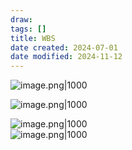 ```yaml
---
draw:
tags: []
title: WBS
date created: 2024-07-01
date modified: 2024-11-12
---
```


![image.png|1000](https://imagehosting4picgo.oss-cn-beijing.aliyuncs.com/imagehosting/fix-dir%2Fpicgo%2Fpicgo-clipboard-images%2F2024%2F08%2F10%2F13-19-24-34ec750881be67422a3188dab6a23ff4-202408101319507-1a8922.png)

![image.png|1000](https://imagehosting4picgo.oss-cn-beijing.aliyuncs.com/imagehosting/fix-dir%2Fpicgo%2Fpicgo-clipboard-images%2F2024%2F08%2F10%2F13-19-01-54067f06e16f6579c1f29a7ec7dea56b-202408101319002-b4dcf0.png)

![image.png|1000](https://imagehosting4picgo.oss-cn-beijing.aliyuncs.com/imagehosting/fix-dir%2Fpicgo%2Fpicgo-clipboard-images%2F2024%2F07%2F01%2F15-58-33-bd47d935d667ae9cdd5527fa6ed16094-20240701155833-d16787.png)  
![image.png|1000](https://imagehosting4picgo.oss-cn-beijing.aliyuncs.com/imagehosting/fix-dir%2Fpicgo%2Fpicgo-clipboard-images%2F2024%2F07%2F13%2F19-16-07-90ac9bc74eb4379e3236e26bd73dcc03-20240713191607-3aa456.png)

